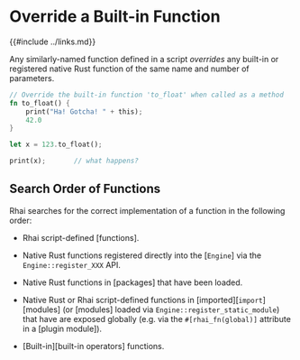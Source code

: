 Override a Built-in Function
===========================

{{#include ../links.md}}

Any similarly-named function defined in a script _overrides_ any built-in or registered
native Rust function of the same name and number of parameters.

```rust
// Override the built-in function 'to_float' when called as a method
fn to_float() {
    print("Ha! Gotcha! " + this);
    42.0
}

let x = 123.to_float();

print(x);       // what happens?
```


Search Order of Functions
-------------------------

Rhai searches for the correct implementation of a function in the following order:

* Rhai script-defined [functions].

* Native Rust functions registered directly into the [`Engine`] via the `Engine::register_XXX` API.

* Native Rust functions in [packages] that have been loaded.

* Native Rust or Rhai script-defined functions in [imported][`import`] [modules] (or [modules]
  loaded via `Engine::register_static_module`) that have are exposed globally (e.g. via the
  `#[rhai_fn(global)]` attribute in a [plugin module]).

* [Built-in][built-in operators] functions.
